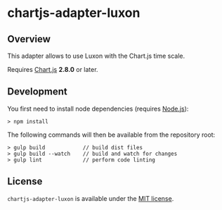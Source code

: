 # chartjs-adapter-luxon

## Overview

This adapter allows to use Luxon with the Chart.js time scale.

Requires [Chart.js](https://github.com/chartjs/Chart.js/releases) **2.8.0** or later.

## Development

You first need to install node dependencies (requires [Node.js](https://nodejs.org/)):

    > npm install

The following commands will then be available from the repository root:

    > gulp build            // build dist files
    > gulp build --watch    // build and watch for changes
    > gulp lint             // perform code linting

## License

`chartjs-adapter-luxon` is available under the [MIT license](LICENSE.md).
